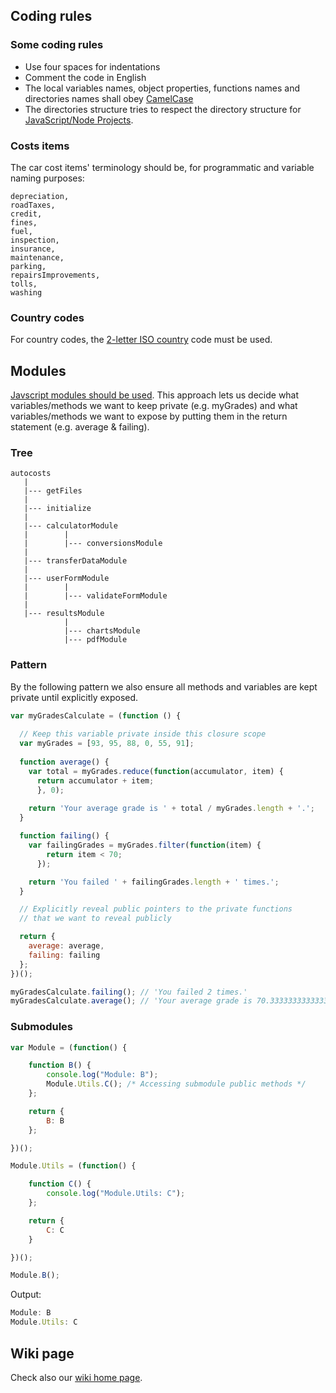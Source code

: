 ## Coding rules
### Some coding rules
 - Use four spaces for indentations
 - Comment the code in English
 - The local variables names, object properties, functions names and directories names shall obey [CamelCase](https://en.wikipedia.org/wiki/Camel_case)
 - The directories structure tries to respect the directory structure for [JavaScript/Node Projects](https://github.com/jfoclpf/autocosts/blob/master/docs/nodeJS-directory-structure.md).
 
 ### Costs items
 The car cost items' terminology should be, for programmatic and variable naming purposes:

```
depreciation,
roadTaxes,
credit,
fines,
fuel,
inspection,
insurance,
maintenance,
parking,
repairsImprovements,
tolls,
washing
```

### Country codes
For country codes, the [2-letter ISO country](https://en.wikipedia.org/wiki/ISO_3166-1_alpha-2) code must be used.

## Modules

<a href="https://medium.freecodecamp.org/javascript-modules-a-beginner-s-guide-783f7d7a5fcc">Javscript modules should be used</a>. This approach lets us decide what variables/methods we want to keep private (e.g. myGrades) and what variables/methods we want to expose by putting them in the return statement (e.g. average & failing). 

### Tree

```
autocosts
   |
   |--- getFiles
   |
   |--- initialize
   |
   |--- calculatorModule
   |        |
   |        |--- conversionsModule
   |
   |--- transferDataModule
   |
   |--- userFormModule
   |        |
   |        |--- validateFormModule
   |
   |--- resultsModule
            |
            |--- chartsModule
            |--- pdfModule
```

### Pattern

By the following pattern we also ensure all methods and variables are kept private until explicitly exposed.

```js
var myGradesCalculate = (function () {
    
  // Keep this variable private inside this closure scope
  var myGrades = [93, 95, 88, 0, 55, 91];
  
  function average() {
    var total = myGrades.reduce(function(accumulator, item) {
      return accumulator + item;
      }, 0);
      
    return 'Your average grade is ' + total / myGrades.length + '.';
  }

  function failing() {
    var failingGrades = myGrades.filter(function(item) {
        return item < 70;
      });

    return 'You failed ' + failingGrades.length + ' times.';
  }

  // Explicitly reveal public pointers to the private functions 
  // that we want to reveal publicly

  return {
    average: average,
    failing: failing
  };
})();

myGradesCalculate.failing(); // 'You failed 2 times.' 
myGradesCalculate.average(); // 'Your average grade is 70.33333333333333.'
```

### Submodules

```js
var Module = (function() {

    function B() {
        console.log("Module: B");
        Module.Utils.C(); /* Accessing submodule public methods */
    };

    return {
        B: B
    };

})();

Module.Utils = (function() {

    function C() {
        console.log("Module.Utils: C");
    };

    return {
        C: C
    }

})();

Module.B();
```

Output:
```js
Module: B
Module.Utils: C
```

## Wiki page

Check also our [wiki home page](https://github.com/jfoclpf/autocosts/wiki).
